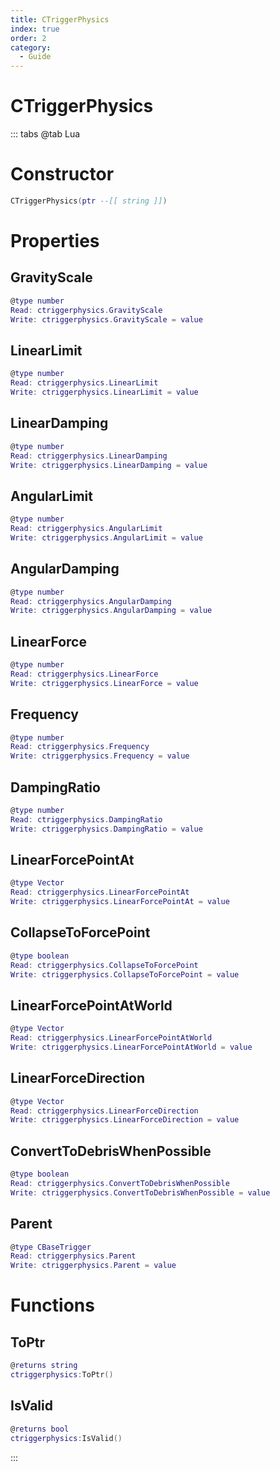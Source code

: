 ```yaml
---
title: CTriggerPhysics
index: true
order: 2
category:
  - Guide
---
```


# CTriggerPhysics

::: tabs
@tab Lua
# Constructor
```lua
CTriggerPhysics(ptr --[[ string ]])
```
# Properties
## GravityScale 
```lua
@type number
Read: ctriggerphysics.GravityScale
Write: ctriggerphysics.GravityScale = value
```
## LinearLimit 
```lua
@type number
Read: ctriggerphysics.LinearLimit
Write: ctriggerphysics.LinearLimit = value
```
## LinearDamping 
```lua
@type number
Read: ctriggerphysics.LinearDamping
Write: ctriggerphysics.LinearDamping = value
```
## AngularLimit 
```lua
@type number
Read: ctriggerphysics.AngularLimit
Write: ctriggerphysics.AngularLimit = value
```
## AngularDamping 
```lua
@type number
Read: ctriggerphysics.AngularDamping
Write: ctriggerphysics.AngularDamping = value
```
## LinearForce 
```lua
@type number
Read: ctriggerphysics.LinearForce
Write: ctriggerphysics.LinearForce = value
```
## Frequency 
```lua
@type number
Read: ctriggerphysics.Frequency
Write: ctriggerphysics.Frequency = value
```
## DampingRatio 
```lua
@type number
Read: ctriggerphysics.DampingRatio
Write: ctriggerphysics.DampingRatio = value
```
## LinearForcePointAt 
```lua
@type Vector
Read: ctriggerphysics.LinearForcePointAt
Write: ctriggerphysics.LinearForcePointAt = value
```
## CollapseToForcePoint 
```lua
@type boolean
Read: ctriggerphysics.CollapseToForcePoint
Write: ctriggerphysics.CollapseToForcePoint = value
```
## LinearForcePointAtWorld 
```lua
@type Vector
Read: ctriggerphysics.LinearForcePointAtWorld
Write: ctriggerphysics.LinearForcePointAtWorld = value
```
## LinearForceDirection 
```lua
@type Vector
Read: ctriggerphysics.LinearForceDirection
Write: ctriggerphysics.LinearForceDirection = value
```
## ConvertToDebrisWhenPossible 
```lua
@type boolean
Read: ctriggerphysics.ConvertToDebrisWhenPossible
Write: ctriggerphysics.ConvertToDebrisWhenPossible = value
```
## Parent 
```lua
@type CBaseTrigger
Read: ctriggerphysics.Parent
Write: ctriggerphysics.Parent = value
```
# Functions
## ToPtr
```lua
@returns string
ctriggerphysics:ToPtr()
```
## IsValid
```lua
@returns bool
ctriggerphysics:IsValid()
```

:::